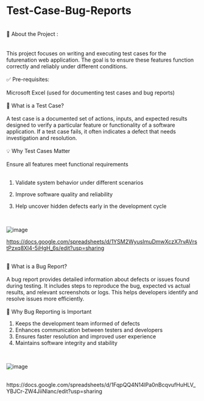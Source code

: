 # Test-Case-Bug-Reports
<br>
🧪 About the Project : &nbsp;&nbsp;&nbsp; &nbsp;&nbsp;&nbsp; <br>
<br><br>
This project focuses on writing and executing test cases for the futurenation web application. The goal is to ensure these features function correctly and reliably under different conditions.
<br><br>
✅ Pre-requisites: &nbsp;&nbsp;&nbsp; &nbsp;&nbsp;&nbsp; <be>
<br><br>
Microsoft Excel (used for documenting test cases and bug reports)
<br><br>
🧾 What is a Test Case? &nbsp;&nbsp;&nbsp; &nbsp;&nbsp;&nbsp; <be>
<br><br>
A test case is a documented set of actions, inputs, and expected results designed to verify a particular feature or functionality of a software application. If a test case fails, it often indicates a defect that needs investigation and resolution.
<br><br>
💡 Why Test Cases Matter &nbsp;&nbsp;&nbsp; &nbsp;&nbsp;&nbsp; 
<br><br>
Ensure all features meet functional requirements
<br>
<br>
  
1. Validate system behavior under different scenarios
  
2. Improve software quality and reliability
  
3. Help uncover hidden defects early in the development cycle

<br>

![image](https://github.com/user-attachments/assets/0007afb4-42cb-4ef1-8ce6-82e3cc41c069)

https://docs.google.com/spreadsheets/d/1YSM2WyusImuDmwXczX7rvAVrstPzxq8XI4-5iHgH_6s/edit?usp=sharing 
<br><br>

🐞 What is a Bug Report? &nbsp;&nbsp;&nbsp; &nbsp;&nbsp;&nbsp; <be>
<br><br>
A bug report provides detailed information about defects or issues found during testing. It includes steps to reproduce the bug, expected vs actual results, and relevant screenshots or logs. This helps developers identify and resolve issues more efficiently.
<br><br>
🔧 Why Bug Reporting is Important  &nbsp;&nbsp;&nbsp; &nbsp;&nbsp;&nbsp;
<be> <br>
1. Keeps the development team informed of defects
2. Enhances communication between testers and developers
3. Ensures faster resolution and improved user experience
4. Maintains software integrity and stability

<br>

 ![image](https://github.com/user-attachments/assets/17ee4f7c-1a20-4f11-91ce-cbd93379d64a)
 
<br>
https://docs.google.com/spreadsheets/d/1FqpQQ4N14lPa0nBcqvufHuHLV_YBJCr-ZW4JiiNlanc/edit?usp=sharing

<be>
<br>
